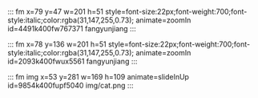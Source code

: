 ::: fm x=79 y=47 w=201 h=51 style=font-size:22px;font-weight:700;font-style:italic;color:rgba(31,147,255,0.73); animate=zoomIn id=4491k400fw767371
fangyunjiang
:::

::: fm x=78 y=136 w=201 h=51 style=font-size:22px;font-weight:700;font-style:italic;color:rgba(31,147,255,0.73); animate=zoomIn id=2093k400fwux5561
fangyunjiang
:::

::: fm img x=53 y=281 w=169 h=109 animate=slideInUp id=9854k400fupf5040
img/cat.png
:::

